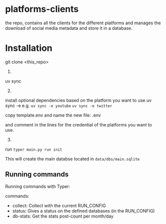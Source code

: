 # platforms-clients

the repo, contains all the clients for the different platforms and manages the download of social media metadata and
store it in a database.

# Installation

git clone <this_repo>

1. 
uv sync

2.
install optional dependencies based on the platform you want to use
uv sync -e <platform> e.g.
`uv sync -e youtube`
`uv sync -e twitter`

copy template.env and name the new file: .env

and comment in the lines for the credential of the platforms you want to use.

3.
run `typer main.py run init`

This will create the main databse located in `data/dbs/main.sqlite`

## Running commands

Running commands with Typer:

commands:

- collect: Collect with the current RUN_CONFIG
- status: Gives a status on the defined databases (in the RUN_CONFIG)
- db-stats: Get the stats post-count per month/day
